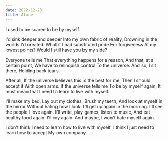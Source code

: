 ```yaml
---
date: 2022-12-23
title: Alone
---
```


I used to be scared to be by myself.

I'd sink deeper and deeper
Into my own fabric of reality,
Drowning in the worlds I'd created.
What if I had substituted pride
For forgiveness
At my lowest points?
Would I still have you by my side?

Everyone tells me
That everything happens for a reason,
And that, at a certain point,
We have to relinquish control
To the universe.
And so, I sit there,
Holding back tears.

After all,
If the universe believes this is the best for me,
Then I should accept it
With open arms.
If the universe tells me
To be by myself again,
It must mean that I need to learn to live with myself.

I'll make my bed,
Lay out my clothes,
Brush my teeth,
And look at myself in the mirror
Without hating how I look.
I'll get up again in the morning.
I'll see the people I love again.
I'll write, play games, listen to music,
And eat healthy food again.
I'll cry again.
And maybe, I won't hate myself again.

I don't think I need to learn how to live with myself.
I think I just need to learn how to accept
My own company.
